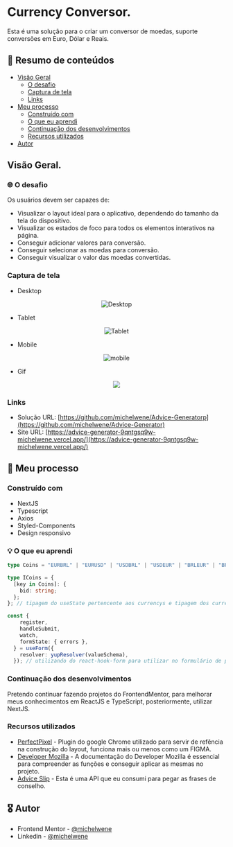 # Currency Conversor.

Esta é uma solução para o criar um conversor de moedas, suporte conversões em Euro, Dólar e Reais.

## :dart: Resumo de conteúdos

- [Visão Geral](#Visão-Geral)
  - [O desafio](#O-desafio)
  - [Captura de tela](#Captura-de-tela)
  - [Links](#Links)
- [Meu processo](#Meu-processo)
  - [Construído com](#Constrído-com)
  - [O que eu aprendi](#O-que-eu-aprendi)
  - [Continuação dos desenvolvimentos](#Continuação-dos-desenvolvimentos)
  - [Recursos utilizados](#Recursos-utilizados)
- [Autor](#Autor)

## Visão Geral.

### :globe_with_meridians: O desafio

Os usuários devem ser capazes de:

- Visualizar o layout ideal para o aplicativo, dependendo do tamanho da tela do dispositivo.
- Visualizar os estados de foco para todos os elementos interativos na página.
- Conseguir adicionar valores para conversão.
- Conseguir selecionar as moedas para conversão.
- Conseguir visualizar o valor das moedas convertidas.

### Captura de tela

- Desktop
<p  align="center" >
  <img src="src/assets/Desktop.png"alt="Desktop"/>
</p>

- Tablet
<p  align="center" >
<img src="src/assets/Mobile.png"alt="Tablet"/>
</p>

- Mobile
<p  align="center" >
<img src="src/assets/Mobile.png"alt="mobile"/>
</p>

- Gif
<p  align="center" >
<img src="src/assets/Currency_Converter.gif">
</p>

### Links

- Solução URL: [https://github.com/michelwene/Advice-Generatorp](https://github.com/michelwene/Advice-Generator)
- Site URL: [https://advice-generator-9qntgsq9w-michelwene.vercel.app/](https://advice-generator-9qntgsq9w-michelwene.vercel.app/)

## :page_with_curl: Meu processo

### Construído com

- NextJS
- Typescript
- Axios
- Styled-Components
- Design responsivo

### :bulb: O que eu aprendi
```typescript
type Coins = "EURBRL" | "EURUSD" | "USDBRL" | "USDEUR" | "BRLEUR" | "BRLUSD";

type ICoins = {
  [key in Coins]: {
    bid: string;
  };
}; // tipagem do useState pertencente aos currencys e tipagem dos currecyns na função selectCoin.

const {
    register,
    handleSubmit,
    watch,
    formState: { errors },
  } = useForm({
    resolver: yupResolver(valueSchema),
  }); // utilizando do react-hook-form para utilizar no formulário de preenchimento do valor pegando o valor do campo e registrar as options do select que dentro dele estarão as moedas utilizadas para conversão.
```

### Continuação dos desenvolvimentos

Pretendo continuar fazendo projetos do FrontendMentor, para melhorar meus conhecimentos em ReactJS e TypeScript, posteriormente, utilizar NextJS.

### Recursos utilizados

- [PerfectPixel](https://www.welldonecode.com/perfectpixel/) - Plugin do google Chrome utilizado para servir de refência na construção do layout, funciona mais ou menos como um FIGMA.
- [Developer Mozilla](https://developer.mozilla.org/en-US/docs/Web/JavaScript) - A documentação do Developer Mozilla é essencial para compreender as funções e conseguir aplicar as mesmas no projeto.
- [Advice Slip](https://api.adviceslip.com/) - Esta é uma API que eu consumi para pegar as frases de conselho. 

## 	:medal_military: Autor

- Frontend Mentor - [@michelwene](https://www.frontendmentor.io/profile/michelwene)
- Linkedin - [@michelwene](https://www.linkedin.com/in/michelwene/)
